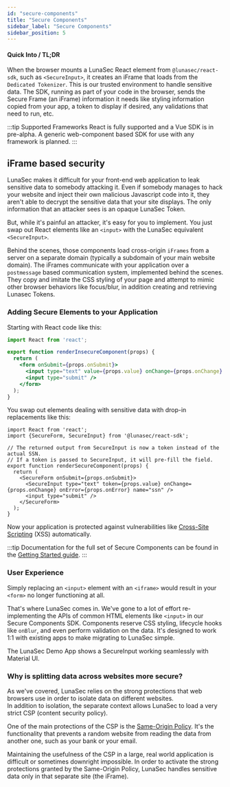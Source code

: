 ```yaml
---
id: "secure-components"
title: "Secure Components"
sidebar_label: "Secure Components"
sidebar_position: 5
---
```

<!--
  ~ Copyright by LunaSec (owned by Refinery Labs, Inc)
  ~
  ~ Licensed under the Creative Commons Attribution-ShareAlike 4.0 International
  ~ (the "License"); you may not use this file except in compliance with the
  ~ License. You may obtain a copy of the License at
  ~
  ~ https://creativecommons.org/licenses/by-sa/4.0/legalcode
  ~
  ~ See the License for the specific language governing permissions and
  ~ limitations under the License.
  ~
-->

#### Quick Into / TL;DR

When the browser mounts a LunaSec React element from `@lunasec/react-sdk`, such as `<SecureInput>`, it creates an iFrame that loads from the
`Dedicated Tokenizer`. This is our
trusted environment to handle sensitive data. The SDK, running as part of your code
in the browser, sends the Secure Frame (an iFrame) information it needs like styling information copied from your app, a token
to display if desired, any validations that need to run, etc.

:::tip Supported Frameworks
React is fully supported and a Vue SDK is in pre-alpha.  A generic web-component based SDK for use with any framework is planned.
:::
## iFrame based security
LunaSec makes it difficult for your front-end web application to leak sensitive data to somebody attacking it.
Even if somebody manages to hack your website and inject their own malicious Javascript code into it, they
aren't able to decrypt the sensitive data that your site displays. The only information that an attacker sees is an
opaque LunaSec Token.

But, while it's painful an attacker, it's easy for you to implement. You just swap out React elements like an `<input>`
with the LunaSec equivalent `<SecureInput>`.

Behind the scenes, those components load cross-origin `iFrames` from a server on a separate domain (typically a subdomain of your main website domain).  The iFrames communicate 
with your application over a `postmessage` based communication system, implemented behind the scenes.  They copy and imitate 
the CSS styling of your page and
attempt to mimic other browser behaviors like focus/blur, in addition creating and retrieving Lunasec Tokens.

### Adding Secure Elements to your Application

Starting with React code like this:
```jsx title="normal-form.tsx"
import React from 'react';

export function renderInsecureComponent(props) {
  return (
    <form onSubmit={props.onSubmit}>
      <input type="text" value={props.value} onChange={props.onChange} name="ssn" />
      <input type="submit" />
    </form>
  );
}
```

You swap out elements dealing with sensitive data with drop-in replacements like this:
```tsx title="secure-form.tsx"
import React from 'react';
import {SecureForm, SecureInput} from '@lunasec/react-sdk';

// The returned output from SecureInput is now a token instead of the actual SSN.
// If a token is passed to SecureInput, it will pre-fill the field.
export function renderSecureComponent(props) {
  return (
    <SecureForm onSubmit={props.onSubmit}>
      <SecureInput type="text" token={props.value} onChange={props.onChange} onError={props.onError} name="ssn" />
      <input type="submit" />
    </SecureForm>
  );
}
````

Now your application is protected against vulnerabilities like
[Cross-Site Scripting](https://en.wikipedia.org/wiki/Cross-site_scripting) (XSS) automatically.

:::tip
Documentation for the full set of Secure Components can be found in the [Getting Started guide](/pages/getting-started/dedicated-tokenizer/frontend-config/).
:::
### User Experience
 
Simply replacing an `<input>` element with an `<iframe>` would result in your `<form>`
no longer functioning at all.

That's where LunaSec comes in. We've gone to a lot of effort re-implementing the APIs of common HTML elements like
`<input>` in our Secure Components SDK. Components reserve CSS styling, lifecycle hooks like `onBlur`, and even perform validation on the data. 
It's designed to work 1:1 with existing apps to make migrating to LunaSec simple. 

The LunaSec Demo App shows a SecureInput working seamlessly with Material UI.  

### Why is splitting data across websites more secure?

As we've covered, LunaSec relies on the strong protections that web browsers use in order to isolate data on different websites.  
In addition to isolation, the separate context allows LunaSec to load a very strict CSP (content security policy).  

One of the main protections of the CSP is the
[Same-Origin Policy](https://developer.mozilla.org/en-US/docs/Web/Security/Same-origin_policy). It's the functionality 
that prevents a random website from reading the data from another one, such as your bank or your email.

Maintaining the usefulness of the CSP in a large, real world application is difficult or sometimes downright impossible. 
In order to activate the strong protections granted by the Same-Origin Policy, LunaSec handles sensitive data only in that separate site (the iFrame).